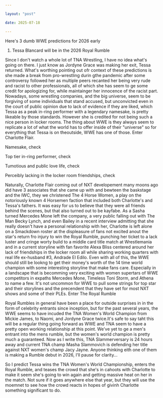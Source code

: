 ```yaml
---

layout: "post"

date: 2025-07-18

---
```


  
  

Here's 3 dumb WWE predictions for 2026 early

  

1. Tessa Blancard will be in the 2026 Royal Rumble

  

Since I don't watch a whole lot of TNA Wrestling, I have no idea what's going on there. I just know as Jordyne Grace was making her exit, Tessa returned. What's worthing pointing out ofr context of these predictions is she made a break from pro-wrestling durin gthe pandemic after some controversy followed her as multiple peers recanted her being very rude and racist to other professionals, all of which she has seem to ge some credit for apologizing for, while maintainger her innocence of the racist part. Nowadays, some wrestling companies, and the big universe, seem to be forgiving of some individuals that stand accused, but unconvicted even in the court of public opinion due to lack of evidence if they are liked, which Tessa as a peak in-ring performer with a legendary namesake, is pretty likeable by those standards. However she is credited for not being such a nice person in locker rooms. The thing about WWE is they always seem to replicate a lot of what the world has to offer inside of their "universe" so for everything that Tessa is on theoutside, WWE has one of those. Enter Charlotte Flair.

  

Namesake, check

Top tier in-ring performer, check

Tumotious and public love life, check

Perceibly lacking in the locker room friendships, check

  

Naturally, Charlotte Flair coming out of NXT developement many moons ago did have 3 associates that she came up with and bewteen the baskstage and the IWC, they we christened The 4 Horse Women, a play on the notoriously known 4 Horsemen faction that included both Charlotte's and Tessa's fathers. It was easy for us to believe that they were all friends behind the scenes, but that also turned out to be kayfabe. As a Sasha turned Mercedes Mone left the company, a very public falling out with The Man Becky Lynch, and even Bailey in a recent interview admitting that she really doesn't have a personal relationship with her, Charlotte is left alone on a Smackdown roster at the displeasure of fans not excited anout the star's return fro injury to win the Royal Rumble, punching her ticket to a lack luster and cringe worty build to a middle card title match at Wrestlemania and in a current storyline with fan favorite Alexa Bliss centered around her lack of friendships in the locker room all while sharing working quarters with real life ex-husband #3, Andrade El Edilo. Even with all of this, the WWE should still be lookng to get their money's worth of the 14 time world champion with some interesting storyline that make fans care. Especially in a landscape that is becomming very exciting with women supertars of WWE competitors in expaths Mercedes Mone, Timeless Toni Storm, and Athena to name a few. It's not uncommon for WWE to pull some strings for top star and their storylines and the precendent that they have set for most NXT shows and some of their PLEs. Enter The Royal Rumble

  

Royal Rumbles in general have been a place for outside surprises in in the form of celebrity entrants since inception, but for the past several years, the WWE seems to have incuded the TNA Women's World Champion from Mickie James, to Naomi, and Jordyne Grace twice.It's safe to say taht this will be a regular thing going forward as WWE and TNA seem to have a pretty open working relationship at this point. We've yet to ge a men's entrant into the mens rumble, but the women's world champion is pretty much a guaranteed. Now as I write this, TNA Slammerversary is 24 hours away and current TNA champ Masha Slammovich is defending her title against NXT women's champ Jacy Jayne. Anyone thinking eith one of them is making a Rumble debut in 2026, I'll pause for clarity...

  

So I predict Tessa wins the TNA Women's World Championship, enters the Royal Rumble, and teases the crowd that she's in cahoots with Charlotte to make it seem she's going to win again and getting massive heat on her in the match. Not sure if it goes anywhere else that year, but they will use the moemnet to see how the crowd reacts in hopes of givinh Charlotte something significant to do.